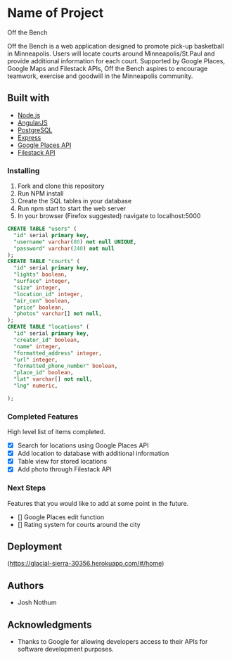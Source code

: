 # Name of Project

Off the Bench

Off the Bench is a web application designed to promote pick-up basketball in Minneapolis.  Users will locate courts around Minneapolis/St.Paul and provide additional information for each court.  Supported by Google Places, Google Maps and Filestack APIs, Off the Bench aspires to encourage teamwork, exercise and goodwill in the Minneapolis community.

## Built with

- [Node.js](https://nodejs.org/en/)
- [AngularJS](https://angularjs.org/)
- [PostgreSQL](https://www.postgresql.org/)
- [Express](https://expressjs.com/)
- [Google Places API](https://developers.google.com/places/)
- [Filestack API](https://www.filestack.com/docs)


### Installing

1. Fork and clone this repository
2. Run NPM install
3. Create the SQL tables in your database
4. Run npm start to start the web server
5. In your browser (Firefox suggested) navigate to localhost:5000

```sql
CREATE TABLE "users" (
  "id" serial primary key,
  "username" varchar(80) not null UNIQUE,
  "password" varchar(240) not null
);
CREATE TABLE "courts" (
  "id" serial primary key,
  "lights" boolean,
  "surface" integer,
  "size" integer,
  "location_id" integer,
  "air_con" boolean,
  "price" boolean,
  "photos" varchar[] not null,
);
CREATE TABLE "locations" (
  "id" serial primary key,
  "creator_id" boolean,
  "name" integer,
  "formatted_address" integer,
  "url" integer,
  "formatted_phone_number" boolean,
  "place_id" boolean,
  "lat" varchar[] not null,
  "lng" numeric,

);
```


### Completed Features

High level list of items completed.


- [x] Search for locations using Google Places API
- [x] Add location to database with additional information
- [x] Table view for stored locations
- [x] Add photo through Filestack API

### Next Steps

Features that you would like to add at some point in the future.

- [] Google Places edit function
- [] Rating system for courts around the city

## Deployment

(https://glacial-sierra-30356.herokuapp.com/#/home)

## Authors

* Josh Nothum

## Acknowledgments

* Thanks to Google for allowing developers access to their APIs for software development purposes.
